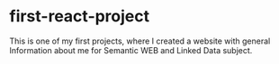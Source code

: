 # first-react-project
This is one of my first projects, where I created a website with general Information about me for Semantic WEB and Linked Data subject.
